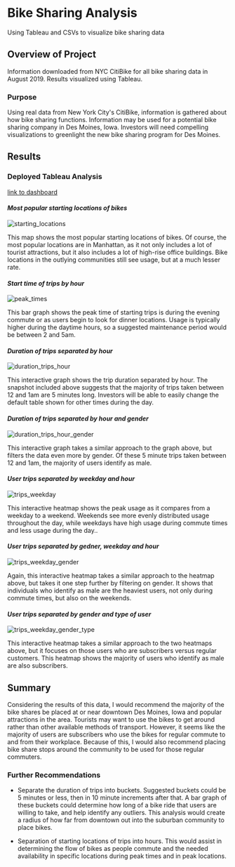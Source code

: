 # Bike Sharing Analysis

Using Tableau and CSVs to visualize bike sharing data

## Overview of Project

Information downloaded from NYC CitiBike for all bike sharing data in August 2019. Results visualized using Tableau.

### Purpose

Using real data from New York City's CitiBike, information is gathered about how bike sharing functions. Information may be used for a potential bike sharing company in Des Moines, Iowa. Investors will need compelling visualizations to greenlight the new bike sharing program for Des Moines. 

## Results

### Deployed Tableau Analysis

[link to dashboard](https://public.tableau.com/views/NYCCitiBikeChallenge_16652593091080/NYCStory?:language=en-US&publish=yes&:display_count=n&:origin=viz_share_link)

#### *Most popular starting locations of bikes*

![starting_locations](https://user-images.githubusercontent.com/108373151/194726674-ad5f3f19-3c07-4689-b11f-e0f9c19fc52f.jpg)

This map shows the most popular starting locations of bikes. Of course, the most popular locations are in Manhattan, as it not only includes a lot of tourist attractions, but it also includes a lot of high-rise office buildings. Bike locations in the outlying communities still see usage, but at a much lesser rate.

#### *Start time of trips by hour*

![peak_times](https://user-images.githubusercontent.com/108373151/194726686-4c10b741-923b-4296-9311-59217a480c10.jpg)

This bar graph shows the peak time of starting trips is during the evening commute or as users begin to look for dinner locations. Usage is typically higher during the daytime hours, so a suggested maintenance period would be between 2 and 5am.

#### *Duration of trips separated by hour*

![duration_trips_hour](https://user-images.githubusercontent.com/108373151/194726694-b537c405-27a9-4ab1-984f-f8f4a487c61e.jpg)

This interactive graph shows the trip duration separated by hour. The snapshot included above suggests that the majority of trips taken between 12 and 1am are 5 minutes long. Investors will be able to easily change the default table shown for other times during the day.

#### *Duration of trips separated by hour and gender*

![duration_trips_hour_gender](https://user-images.githubusercontent.com/108373151/194726702-3a55d5c7-8a6b-4fa5-852b-716d715c1eda.jpg)

This interactive graph takes a similar approach to the graph above, but filters the data even more by gender. Of these 5 minute trips taken between 12 and 1am, the majority of users identify as male.

#### *User trips separated by weekday and hour*

![trips_weekday](https://user-images.githubusercontent.com/108373151/194726708-31f78b1f-ce03-4643-a794-fa398e5007fe.jpg)

This interactive heatmap shows the peak usage as it compares from a weekday to a weekend. Weekends see more evenly distributed usage throughout the day, while weekdays have high usage during commute times and less usage during the day..

#### *User trips separated by gedner, weekday and hour*

![trips_weekday_gender](https://user-images.githubusercontent.com/108373151/194726713-1ac312f2-4208-4c54-a2a4-a5b3ed10ae5e.jpg)

Again, this interactive heatmap takes a similar approach to the heatmap above, but takes it one step further by filtering on gender. It shows that individuals who identify as male are the heaviest users, not only during commute times, but also on the weekends.

#### *User trips separated by gender and type of user*

![trips_weekday_gender_type](https://user-images.githubusercontent.com/108373151/194726720-c746717f-adea-4fbb-afe3-8e64e49d4c76.jpg)

This interactive heatmap takes a similar approach to the two heatmaps above, but it focuses on those users who are subscribers versus regular customers. This heatmap shows the majority of users who identify as male are also subscribers.

## Summary

Considering the results of this data, I would recommend the majority of the bike shares be placed at or near downtown Des Moines, Iowa and popular attractions in the area. Tourists may want to use the bikes to get around rather than other available methods of transport. However, it seems like the majority of users are subscribers who use the bikes for regular commute to and from their workplace. Because of this, I would also recommend placing bike share stops around the community to be used for those regular commuters.

### Further Recommendations

- Separate the duration of trips into buckets. Suggested buckets could be 5 minutes or less, then in 10 minute increments after that. A bar graph of these buckets could determine how long of a bike ride that users are willing to take, and help identify any outliers. This analysis would create a radius of how far from downtown out into the suburban community to place bikes.

- Separation of starting locations of trips into hours. This would assist in determining the flow of bikes as people commute and the needed availability in specific locations during peak times and in peak locations.